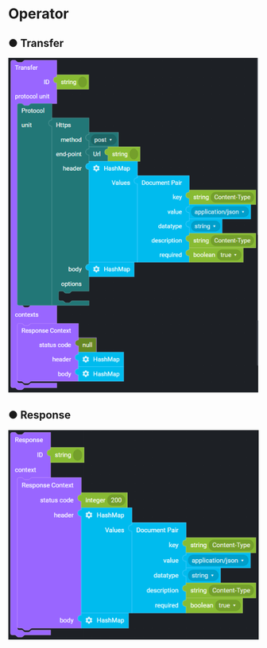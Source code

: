 # Operator

## ● Transfer

![](../../.gitbook/assets/image%20%28145%29.png)

## ● Response

![](../../.gitbook/assets/image%20%28136%29.png)

